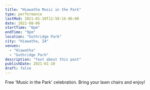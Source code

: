 ```yaml
---
title: "Hiawatha Music in the Park"
type: performance
lastMod: 2021-01-10T12:50:16-06:00
date: 2021-08-06
startTime: "6pm"
endTime: "9pm"
location: "Guthridge Park"
city: "Hiawatha, IA"
venues:
  - "Hiawatha"
  - "Guthridge Park"
description: "Text about this post"
publishDate: 2021-01-10
draft: false
---
```


Free 'Music in the Park' celebration.  Bring your lawn chairs and enjoy!
